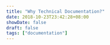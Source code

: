 ```yaml
---
title: "Why Technical Documentation?"
date: 2018-10-23T23:42:28+08:00
showDate: false
draft: false
tags: ["documentation"]
---
```

